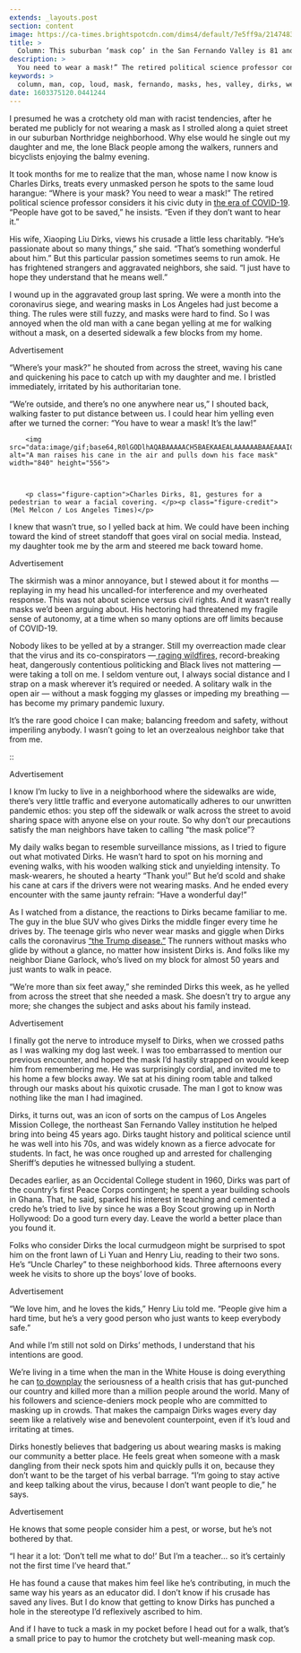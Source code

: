 ```yaml
--- 
extends: _layouts.post 
section: content 
image: https://ca-times.brightspotcdn.com/dims4/default/7e5ff9a/2147483647/strip/true/crop/4500x2363+0+119/resize/1200x630!/quality/90/?url=https%3A%2F%2Fcalifornia-times-brightspot.s3.amazonaws.com%2F29%2F1d%2F391df7a64e6da4608d781bce6c4a%2Fla-photos-1staff-635436-la-me-sandy-banks-mask-man2-mam.jpg 
title: > 
  Column: This suburban ‘mask cop’ in the San Fernando Valley is 81 and loud 
description: > 
  You need to wear a mask!” The retired political science professor considers it his civic duty in the era of COVID-19.We were a month into the coronavirus siege, and wearing masks in Los Angeles had just become a thing.To mask-wearers, he shouted a hearty “Thank you!” But he’d scold and shake his cane at cars if the drivers were not wearing masks.I don’t know if his crusade has saved any lives.But I do know that getting to know Dirks has punched a hole in the stereotype I’d reflexively ascribed to him. 
keywords: > 
  column, man, cop, loud, mask, fernando, masks, hes, valley, dirks, wearing, san, know, street, 81, wear, dont, suburban 
date: 1603375120.0441244 
--- 
```

<div><p>I presumed he was a crotchety old man with racist tendencies, after he berated me publicly for not wearing a mask as I strolled along a quiet street in our suburban Northridge neighborhood. Why else would he single out my daughter and me, the lone Black people among the walkers, runners and bicyclists enjoying the balmy evening.</p><p>It took months for me to realize that the man, whose name I now know is Charles Dirks, treats every unmasked person he spots to the same loud harangue: &#8220;Where is your mask? You need to wear a mask!&#8221; The retired political science professor considers it his civic duty in <a class="link" href="https://www.latimes.com/california/story/2020-10-20/younger-adults-still-driving-covid-19-cases-in-l-a-county" target="_blank">the era of COVID-19</a>. &#8220;People have got to be saved,&#8221; he insists. &#8220;Even if they don&#8217;t want to hear it.&#8221;</p><p>His wife, Xiaoping Liu Dirks, views his crusade a little less<b> </b>charitably. &#8220;He&#8217;s passionate about so many things,&#8221; she said. &#8220;That&#8217;s something wonderful about him.&#8221; But this particular passion sometimes seems to run amok. He has  frightened strangers and aggravated neighbors, she said. &#8220;I just have to hope they understand that he means well.&#8221;</p><p>I wound up in the aggravated group last spring. We were a month into the coronavirus siege, and wearing masks in Los Angeles had just become a thing. The rules were still fuzzy, and masks were hard to find. So I was annoyed when the old man with a  cane began yelling at me for walking without a mask, on a deserted sidewalk a few blocks from my home.</p><p class="google-dfp-ad-caption">Advertisement</p>
    <p id="google-ad498923cd-0f03-45e1-a154-c76270f93619" class="google-dfp-ad injected">
        <p class="google-dfp-ad-placeholder"></p>
    </p>
<p>&#8220;Where&#8217;s your mask?&#8221; he shouted from across the street, waving his cane and quickening his pace to catch up with my daughter and me. I bristled immediately, irritated by his authoritarian tone. </p><p>&#8220;We&#8217;re outside, and there&#8217;s no one anywhere near us,&#8221; I shouted back, walking faster to put distance between us. I could hear him yelling even after we turned the corner: &#8220;You have to wear a mask! It&#8217;s the law!&#8221;</p>
    
        <img src="data:image/gif;base64,R0lGODlhAQABAAAAACH5BAEKAAEALAAAAAABAAEAAAICTAEAOw==" alt="A man raises his cane in the air and pulls down his face mask" width="840" height="556">
    
    
    
        <p class="figure-caption">Charles Dirks, 81, gestures for a pedestrian to wear a facial covering. </p><p class="figure-credit">(Mel Melcon / Los Angeles Times)</p>
        
<p>I knew that wasn&#8217;t true, so I yelled back at him. We could have been inching toward the kind of street standoff that goes viral on social media. Instead, my daughter took me by the arm and steered me back toward home.</p><p class="google-dfp-ad-caption">Advertisement</p>
    <p id="google-ad12e249f9-2d1a-48d3-b491-bed95d126cd2" class="google-dfp-ad injected">
        <p class="google-dfp-ad-placeholder"></p>
    </p>
<p></p><p id="nativo_1"></p><p>The skirmish was a minor annoyance, but I stewed about it for months &#8212; replaying in my head his uncalled-for interference and my overheated response. This was not about science versus civil rights. And it wasn&#8217;t really masks we&#8217;d been arguing about. His hectoring had threatened my fragile sense of autonomy, at a time when so many options are off limits because of COVID-19.</p><p>Nobody likes to be yelled at by a stranger. Still my overreaction made clear that the virus and its co-conspirators &#8212;<a class="link" href="https://www.latimes.com/california/story/2020-09-17/emergency-services-swamped-fires-coronavirus" target="_blank"> raging wildfires,</a> record-breaking heat, dangerously contentious politicking and Black lives not mattering &#8212; were taking a toll on me. I seldom venture out, I always social distance and I strap on a mask wherever it&#8217;s required or needed. A solitary walk in the open air &#8212; without a mask fogging my glasses or impeding my breathing &#8212; has become my primary pandemic luxury. </p><p>It&#8217;s the rare good choice I can make; balancing freedom and safety, without imperiling anybody. I wasn&#8217;t going to let an overzealous neighbor take that from me. </p><p>::</p><p class="google-dfp-ad-caption">Advertisement</p>
    <p id="google-ad6b0017ca-ccc5-4fcf-b532-5e6cd73b28e4" class="google-dfp-ad injected">
        <p class="google-dfp-ad-placeholder"></p>
    </p>
<p>I know I&#8217;m lucky to live in a neighborhood where the sidewalks are wide, there&#8217;s very little traffic and everyone automatically adheres to our unwritten pandemic ethos: you step off the sidewalk or walk across the street to avoid sharing space with anyone else on your route. So why don&#8217;t our precautions satisfy the man neighbors have taken to calling &#8220;the mask police&#8221;? </p><p>My daily walks began to resemble surveillance missions, as I tried to figure out what motivated Dirks. He wasn&#8217;t hard to spot on his morning and evening walks, with his wooden walking stick and unyielding intensity. To mask-wearers, he shouted a hearty &#8220;Thank you!&#8221; But he&#8217;d scold and shake his cane at cars if the drivers were not wearing masks. And he ended every encounter with the same jaunty refrain: &#8220;Have a wonderful day!&#8221;</p><p>As I watched from a distance, the reactions to Dirks became familiar to me. The guy in the blue SUV who gives Dirks the middle finger every time he drives by. The teenage girls who never wear masks and giggle when Dirks calls the coronavirus <a class="link" href="https://www.latimes.com/world-nation/story/2020-10-16/trump-coronavirus-covid-healthcare" target="_blank">&#8220;the Trump disease.&#8221;</a> The runners without masks who glide by without a glance, no matter how insistent Dirks is. And folks like my neighbor Diane Garlock, who&#8217;s lived on my block for almost 50 years and just wants to walk in peace. </p><p>&#8220;We&#8217;re more than six feet away,&#8221; she reminded Dirks this week, as he yelled from across the street that she needed a mask. She doesn&#8217;t try to argue any more; she changes the subject and asks about his family instead. </p><p class="google-dfp-ad-caption">Advertisement</p>
    <p id="google-ad5e202716-f42f-48e2-8677-57c348f70142" class="google-dfp-ad injected">
        <p class="google-dfp-ad-placeholder"></p>
    </p>
<p>I finally got the nerve to introduce myself to Dirks, when we crossed paths as I was walking my dog last week. I was too embarrassed to mention our previous encounter, and hoped the mask I&#8217;d hastily strapped on would keep him from remembering me. He was surprisingly cordial, and invited me to his home a few blocks away. We sat at his dining room table and talked through our masks about his quixotic crusade. The man I got to know was nothing like the man I had imagined.</p><p>Dirks, it turns out, was an icon of sorts on the campus of Los Angeles Mission College, the northeast San Fernando Valley institution he helped bring into being 45 years ago. Dirks taught history and political science until he was well into his 70s, and was widely known as a fierce advocate for students. In fact, he was once roughed up and arrested for challenging Sheriff&#8217;s deputies he witnessed bullying a student.</p><p>Decades earlier, as an Occidental College student in 1960, Dirks was part of the country&#8217;s first Peace Corps contingent; he spent a year building schools in Ghana. That, he said, sparked his interest in teaching and cemented a credo he&#8217;s tried to live by since he was a Boy Scout growing up in North Hollywood: Do a good turn every day. Leave the world a better place than you found it. </p><p>Folks who consider Dirks the local curmudgeon might be surprised to spot him on the front lawn of Li Yuan and Henry Liu, reading to their two sons. He&#8217;s &#8220;Uncle Charley&#8221; to these neighborhood kids. Three afternoons every week he visits to shore up the boys&#8217; love of books. </p><p class="google-dfp-ad-caption">Advertisement</p>
    <p id="google-adbc20bccb-5613-4e9a-b7bd-99f771098b23" class="google-dfp-ad injected">
        <p class="google-dfp-ad-placeholder"></p>
    </p>
<p>&#8220;We love him, and he loves the kids,&#8221; Henry Liu told me. &#8220;People give him a hard time, but he&#8217;s a very good person who just wants to keep everybody safe.&#8221; </p><p>And while I&#8217;m still not sold on Dirks&#8217; methods, I understand that his intentions are good. </p><p>We&#8217;re living in a time when the man in the White House is doing everything he can <a class="link" href="https://www.latimes.com/politics/story/2020-09-15/trump-denies-downplaying-coronavirus-casts-doubt-on-mask-usage-at-town-hall" target="_blank">to downplay</a> the seriousness of a health crisis that has gut-punched our country and killed more than a million people around the world. Many of his followers and science-deniers mock people who are committed to masking up in crowds. That makes the campaign Dirks wages every day seem like a relatively wise and benevolent counterpoint, even if it&#8217;s loud and irritating at times. </p><p>Dirks honestly believes that badgering us about wearing masks is making our community a better place. He feels great when someone with a mask dangling from their neck spots him and quickly pulls it on, because they don&#8217;t want to be the target of his verbal barrage. &#8220;I&#8217;m going to stay active and keep talking about the virus, because I don&#8217;t want people to die,&#8221; he says. </p><p class="google-dfp-ad-caption">Advertisement</p>
    <p id="google-ad0e2ba203-72f5-4cbe-9b08-e5b6268a97bb" class="google-dfp-ad injected">
        <p class="google-dfp-ad-placeholder"></p>
    </p>
<p>He knows that some people consider him a pest, or worse, but he&#8217;s not bothered by that. </p><p>&#8220;I hear it a lot: &#8216;Don&#8217;t tell me what to do!&#8217; But I&#8217;m a teacher... so it&#8217;s certainly not the first time I&#8217;ve heard that.&#8221; </p><p>He has  found a cause that makes him feel like he&#8217;s contributing, in much the same way his years as an educator did. I don&#8217;t know if his crusade has saved any lives. But I do know that getting to know Dirks has punched a hole in the stereotype I&#8217;d reflexively ascribed to him. </p><p>And if I have to tuck a mask in my pocket before I head out for a walk, that&#8217;s a small price to pay to humor the crotchety but well-meaning mask cop.<br></p></div>